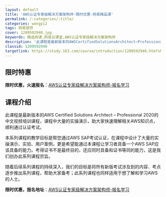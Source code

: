 ```yaml
---
layout: default
title: 'AWS认证专家级解决方案架构师-限时优惠-网易精品课'
permalink: /:categories/:title/
categories: wangyi2
tags: 网易提供
cover: 1209592940.jpg
keywords: 精选网课,网易云课堂,AWS认证专家级解决方案架构师
description: '此课程是最新版本的AWSCertifiedSolutionsArchitect–Professional2020的中文视'
classid: 1209592940
targetlink: https://study.163.com/course/introduction/1209592940.htm?share=1&shareId=1025206652&utm_campaign=share&utm_medium=iphoneShare&utm_source=&utm_u=1025206652
---
```


## 限时特惠

**限时优惠，火速报名**：[AWS认证专家级解决方案架构师-报名学习](https://study.163.com/course/introduction/1209592940.htm?share=1&shareId=1025206652&utm_campaign=share&utm_medium=iphoneShare&utm_source=&utm_u=1025206652)

## 课程介绍

此课程是最新版本的AWS Certified Solutions Architect – Professional 2020的中文视频培训课程，课程中大量的实操演示，助大家快速理解相关AWS知识点，顺利通过认证考试。



本系列课程的教学目标是帮您通过AWS SAP考试认证，在课程中设计了大量的实操演示、实验、用户案例，更是希望能通过本课程让学习者具备一个AWS SAP应该具备的能力。考得证书不是最终目的，还应同时具备和证书等同的能力，这是我们创办此系列课程宗旨。



随着后续系列课程的持续深入，我们的目标是将所有新版考试涉及到的内容、考点逐步推出系列课程，帮助大家备考；此系列课程也同样适用于想了解和学习AWS的人士。

**限时优惠，报名地址**：[AWS认证专家级解决方案架构师-报名学习](https://study.163.com/course/introduction/1209592940.htm?share=1&shareId=1025206652&utm_campaign=share&utm_medium=iphoneShare&utm_source=&utm_u=1025206652)

